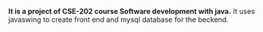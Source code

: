 <b>It is a project of  CSE-202 course  Software development with java.</b>
It uses  javaswing to create front end and mysql database for the beckend.
